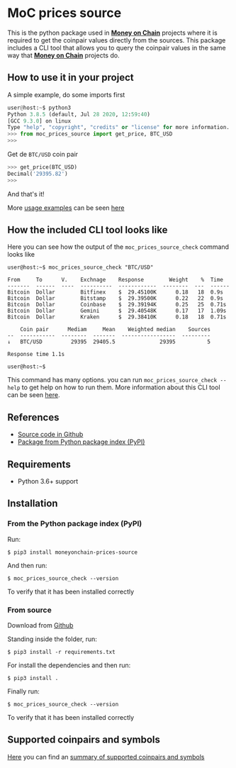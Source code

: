 # **MoC prices source**

This is the python package used in [**Money on Chain**](https://moneyonchain.com/) projects where it is required to get the coinpair values directly from the sources.
This package includes a CLI tool that allows you to query the coinpair values in the same way that [**Money on Chain**](https://moneyonchain.com/) projects do.



## How to use it in your project

A simple example, do some imports first

```python
user@host:~$ python3
Python 3.8.5 (default, Jul 28 2020, 12:59:40) 
[GCC 9.3.0] on linux
Type "help", "copyright", "credits" or "license" for more information.
>>> from moc_prices_source import get_price, BTC_USD
>>>
```

Get de `BTC/USD` coin pair

```python
>>> get_price(BTC_USD)
Decimal('29395.82')
>>> 
```

And that's it!

More [usage examples](docs/examples.md) can be seen [here](docs/examples.md)



## How the included CLI tool looks like

Here you can see how the output of the `moc_prices_source_check` command looks like

```shell
user@host:~$ moc_prices_source_check "BTC/USD"

From     To      V.    Exchnage    Response        Weight    %  Time
-------  ------  ----  ----------  ------------  --------  ---  ------
Bitcoin  Dollar        Bitfinex    $  29.45100K      0.18   18  0.9s
Bitcoin  Dollar        Bitstamp    $  29.39500K      0.22   22  0.9s
Bitcoin  Dollar        Coinbase    $  29.39194K      0.25   25  0.71s
Bitcoin  Dollar        Gemini      $  29.40548K      0.17   17  1.09s
Bitcoin  Dollar        Kraken      $  29.38410K      0.18   18  0.71s

    Coin pair      Mediam     Mean    Weighted median    Sources
--  -----------  --------  -------  -----------------  ---------
↓   BTC/USD         29395  29405.5              29395          5

Response time 1.1s

user@host:~$ 
```

This command has many options. you can run `moc_prices_source_check --help` to get help on how to run them.
More information about this CLI tool can be seen [here](docs/cli.md).



## References

* [Source code in Github](https://github.com/money-on-chain/moc_prices_source)
* [Package from Python package index (PyPI)](https://pypi.org/project/moneyonchain-prices-source)



## Requirements

* Python 3.6+ support



## Installation

### From the Python package index (PyPI) 

Run:

```shell
$ pip3 install moneyonchain-prices-source 
```

And then run:

```shell
$ moc_prices_source_check --version
```

To verify that it has been installed correctly

### From source

Download from [Github](https://github.com/money-on-chain/moc_prices_source)

Standing inside the folder, run:

```shell
$ pip3 install -r requirements.txt 
```

For install the dependencies and then run:

```shell
$ pip3 install .
```

Finally run:

```shell
$ moc_prices_source_check --version
```

To verify that it has been installed correctly



## Supported coinpairs and symbols

[Here](docs/supported_coinpairs.md) you can find an [summary of supported coinpairs and symbols](docs/supported_coinpairs.md)

